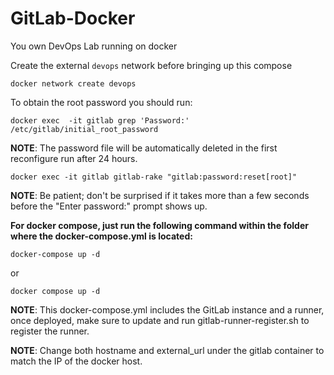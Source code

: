 # GitLab-Docker

You own DevOps Lab running on docker

Create the external `devops` network before bringing up this compose
```
docker network create devops
```

To obtain the root password you should run:

```
docker exec  -it gitlab grep 'Password:' /etc/gitlab/initial_root_password
```

**NOTE**: The password file will be automatically deleted in the first reconfigure run after 24 hours.

```
docker exec -it gitlab gitlab-rake "gitlab:password:reset[root]"
```

**NOTE**: Be patient; don't be surprised if it takes more than a few seconds before the "Enter password:" prompt shows up.

**For docker compose, just run the following command within the folder where the docker-compose.yml is located:**

```
docker-compose up -d
```
or
```
docker compose up -d
```

**NOTE**: This docker-compose.yml includes the GitLab instance and a runner, once deployed, make sure to update and run gitlab-runner-register.sh to register the runner.

**NOTE**: Change both hostname and external_url under the gitlab container to match the IP of the docker host.
